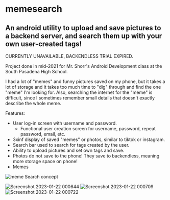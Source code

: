 # memesearch
## An android utility to upload and save pictures to a backend server, and search them up with your own user-created tags!

CURRENTLY UNAVAILABLE, BACKENDLESS TRIAL EXPIRED.

Project done in mid-2021 for Mr. Shorr's Android Development class at the South Pasadena High School.

I had a lot of "memes" and funny pictures saved on my phone, but it takes a lot of storage and it takes too much time to "dig" through and find the one "meme" I'm looking for. Also, searching the internet for the "meme" is difficult, since I sometimes remember small details that doesn't exactly describe the whole meme.

Features:
- User log-in screen with username and password.
  - Functional user creation screen for username, password, repeat password, email, etc.
- 3xinf display of saved "memes" or photos, similar to tiktok or instagram.
- Search bar used to search for tags created by the user.
- Ability to upload pictures and set own tags and save.
- Photos do not save to the phone! They save to backendless, meaning more storage space on phone!
- Memes

![meme Search concept](https://user-images.githubusercontent.com/65744075/190878020-c23c69d2-b808-4861-8f95-a790bc1b6aca.png)

![Screenshot 2023-01-22 000644](https://user-images.githubusercontent.com/65744075/213906446-d26f0626-f8d2-4d11-bc82-fb1bdfae4d0c.png)
![Screenshot 2023-01-22 000709](https://user-images.githubusercontent.com/65744075/213906448-44de8fe2-0b12-48be-b48b-61a5f74d75d4.png)
![Screenshot 2023-01-22 000722](https://user-images.githubusercontent.com/65744075/213906449-d915abe9-0c89-4a61-94bd-f17e33144a36.png)
